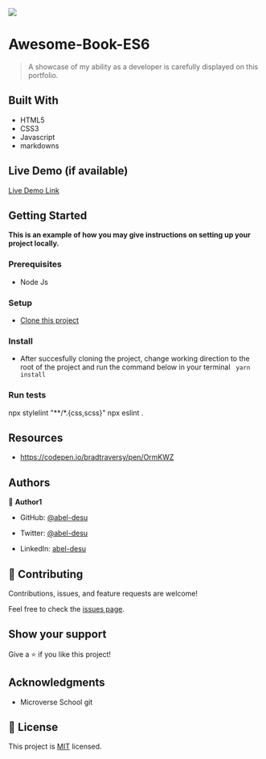 
![](https://img.shields.io/badge/Microverse-blueviolet)

# Awesome-Book-ES6

> A showcase of my ability as a developer is carefully displayed on this portfolio.

## Built With

- HTML5
- CSS3
- Javascript
- markdowns

## Live Demo (if available)

[Live Demo Link](https://abel-desu.github.io/Awesome-book-ES6/)

## Getting Started

**This is an example of how you may give instructions on setting up your project locally.**

### Prerequisites
- Node Js

### Setup
- [Clone this project](https://github.com/Abel-desu/Awesome-book-ES6)

### Install
- After succesfully cloning the project, change working direction to the root of the project and run the command below in your terminal
` yarn install`
<!-- ### Usage -->

### Run tests
npx stylelint "**/*.{css,scss}"
npx eslint .
<!-- ### Deployment -->

## Resources
- https://codepen.io/bradtraversy/pen/OrmKWZ

## Authors

👤 **Author1**

- GitHub: [@abel-desu](https://github.com/abel-desu)
- Twitter: [@abel-desu](https://twitter.com/abeldesagn)

- LinkedIn: [abel-desu](https://linkedin.com/in/abeldesagn)



## 🤝 Contributing

Contributions, issues, and feature requests are welcome!

Feel free to check the [issues page](../../issues/).

## Show your support

Give a ⭐️ if you like this project!

## Acknowledgments

- Microverse School git

## 📝 License

This project is [MIT](./MIT.md) licensed.
